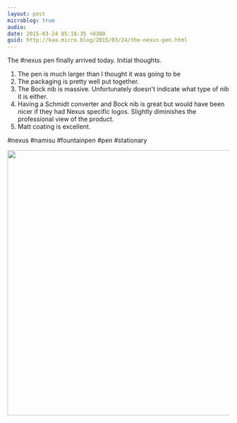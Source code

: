```yaml
---
layout: post
microblog: true
audio: 
date: 2015-03-24 05:18:35 +0300
guid: http://kaa.micro.blog/2015/03/24/the-nexus-pen.html
---
```

The #nexus pen finally arrived today. Initial thoughts. 
1. The pen is much larger than I thought it was going to be
2. The packaging is pretty well put together.
3. The Bock nib is massive. Unfortunately doesn't indicate what type of nib it is either. 
4. Having a Schmidt converter and Bock nib is great but would have been nicer if they had Nexus specific logos. Slightly diminishes the professional view of the product. 
5. Matt coating is excellent.

#nexus #namisu #fountainpen #pen #stationary

<img src="https://micro.kaa.bz/uploads/2018/997347c379.jpg" width="600" height="600" />
